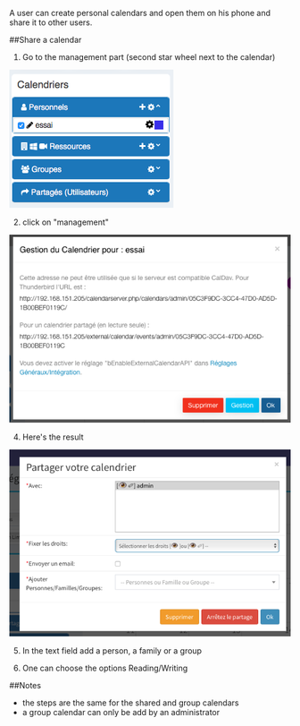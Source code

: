 A user can create personal calendars and open them on his phone and share it to other users.

##Share a calendar

1.  Go to the management part (second star wheel next to the calendar)

![Screenshot](../../img/person/user10.png)

2. click on "management"

![Screenshot](../../img/person/user11.png)

4. Here's the result

![Screenshot](../../img/person/user14.png)

5. In the text field add a person, a family or a group

6. One can choose the options Reading/Writing

##Notes

- the steps are the same for the shared and group calendars
- a group calendar can only be add by an administrator
